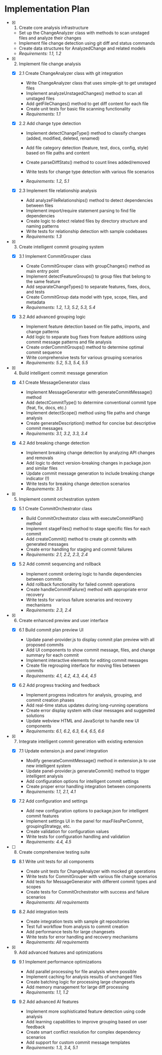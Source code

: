 # Implementation Plan

- [x] 1. Create core analysis infrastructure

  - Set up the ChangeAnalyzer class with methods to scan unstaged files and analyze their changes
  - Implement file change detection using git diff and status commands
  - Create data structures for AnalyzedChange and related models
  - _Requirements: 1.1, 1.2_

- [x] 2. Implement file change analysis

  - [x] 2.1 Create ChangeAnalyzer class with git integration

    - Write ChangeAnalyzer class that uses simple-git to get unstaged files
    - Implement analyzeUnstagedChanges() method to scan all unstaged files
    - Add getFileChanges() method to get diff content for each file
    - Create unit tests for basic file scanning functionality
    - _Requirements: 1.1_

  - [x] 2.2 Add change type detection

    - Implement detectChangeType() method to classify changes (added, modified, deleted, renamed)
    - Add file category detection (feature, test, docs, config, style) based on file paths and content
    - Create parseDiffStats() method to count lines added/removed
    - Write tests for change type detection with various file scenarios


    - _Requirements: 1.2, 5.1_

  - [x] 2.3 Implement file relationship analysis

    - Add analyzeFileRelationships() method to detect dependencies between files
    - Implement import/require statement parsing to find file dependencies
    - Create logic to detect related files by directory structure and naming patterns
    - Write tests for relationship detection with sample codebases
    - _Requirements: 1.3_

- [x] 3. Create intelligent commit grouping system

  - [x] 3.1 Implement CommitGrouper class

    - Create CommitGrouper class with groupChanges() method as main entry point
    - Implement detectFeatureGroups() to group files that belong to the same feature
    - Add separateChangeTypes() to separate features, fixes, docs, and tests
    - Create CommitGroup data model with type, scope, files, and metadata
    - _Requirements: 1.2, 1.3, 5.2, 5.3, 5.4_

  - [x] 3.2 Add advanced grouping logic


    - Implement feature detection based on file paths, imports, and change patterns
    - Add logic to separate bug fixes from feature additions using commit message patterns and file analysis
    - Create orderCommitGroups() method to determine optimal commit sequence
    - Write comprehensive tests for various grouping scenarios
    - _Requirements: 5.2, 5.3, 5.4, 5.5_

- [x] 4. Build intelligent commit message generation

  - [x] 4.1 Create MessageGenerator class


    - Implement MessageGenerator with generateCommitMessage() method
    - Add detectCommitType() to determine conventional commit type (feat, fix, docs, etc.)
    - Implement detectScope() method using file paths and change analysis
    - Create generateDescription() method for concise but descriptive commit messages
    - _Requirements: 3.1, 3.2, 3.3, 3.4_

  - [x] 4.2 Add breaking change detection

    - Implement breaking change detection by analyzing API changes and removals
    - Add logic to detect version-breaking changes in package.json and similar files
    - Update commit message generation to include breaking change indicator (!)
    - Write tests for breaking change detection scenarios
    - _Requirements: 3.5_



- [x] 5. Implement commit orchestration system











  - [x] 5.1 Create CommitOrchestrator class

    - Build CommitOrchestrator class with executeCommitPlan() method
    - Implement stageFiles() method to stage specific files for each commit
    - Add createCommit() method to create git commits with generated messages
    - Create error handling for staging and commit failures
    - _Requirements: 2.1, 2.2, 2.3, 2.4_

  - [x] 5.2 Add commit sequencing and rollback






    - Implement commit ordering logic to handle dependencies between commits
    - Add rollback functionality for failed commit operations
    - Create handleCommitFailure() method with appropriate error recovery
    - Write tests for various failure scenarios and recovery mechanisms
    - _Requirements: 2.3, 2.4_

- [x] 6. Create enhanced preview and user interface














  - [x] 6.1 Build commit plan preview UI


    - Update panel-provider.js to display commit plan preview with all proposed commits
    - Add UI components to show commit message, files, and change summary for each commit
    - Implement interactive elements for editing commit messages
    - Create file regrouping interface for moving files between commits
    - _Requirements: 4.1, 4.2, 4.3, 4.4, 4.5_

  - [x] 6.2 Add progress tracking and feedback


    - Implement progress indicators for analysis, grouping, and commit creation phases
    - Add real-time status updates during long-running operations
    - Create error display system with clear messages and suggested solutions
    - Update webview HTML and JavaScript to handle new UI components
    - _Requirements: 6.1, 6.2, 6.3, 6.4, 6.5, 6.6_

- [x] 7. Integrate intelligent commit generation with existing extension






  - [x] 7.1 Update extension.js and panel integration

    - Modify generateCommitMessage() method in extension.js to use new intelligent system
    - Update panel-provider.js generateCommit() method to trigger intelligent analysis
    - Add configuration options for intelligent commit settings
    - Create proper error handling integration between components
    - _Requirements: 1.1, 2.1, 4.1_

  - [x] 7.2 Add configuration and settings


    - Add new configuration options to package.json for intelligent commit features
    - Implement settings UI in the panel for maxFilesPerCommit, groupingStrategy, etc.
    - Create validation for configuration values
    - Write tests for configuration handling and validation
    - _Requirements: 4.4, 4.5_

- [ ] 8. Create comprehensive testing suite




  - [x] 8.1 Write unit tests for all components




    - Create unit tests for ChangeAnalyzer with mocked git operations
    - Write tests for CommitGrouper with various file change scenarios
    - Add tests for MessageGenerator with different commit types and scopes
    - Create tests for CommitOrchestrator with success and failure scenarios
    - _Requirements: All requirements_

  - [x] 8.2 Add integration tests






    - Create integration tests with sample git repositories
    - Test full workflow from analysis to commit creation
    - Add performance tests for large changesets
    - Write tests for error handling and recovery mechanisms
    - _Requirements: All requirements_

- [x] 9. Add advanced features and optimizations





  - [x] 9.1 Implement performance optimizations


    - Add parallel processing for file analysis where possible
    - Implement caching for analysis results of unchanged files
    - Create batching logic for processing large changesets
    - Add memory management for large diff processing
    - _Requirements: 1.1, 1.2_

  - [x] 9.2 Add advanced AI features


    - Implement more sophisticated feature detection using code analysis
    - Add learning capabilities to improve grouping based on user feedback
    - Create smart conflict resolution for complex dependency scenarios
    - Add support for custom commit message templates
    - _Requirements: 1.3, 3.4, 5.1_